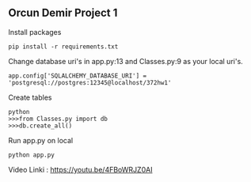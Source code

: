 ## Orcun Demir Project 1

Install packages
```
pip install -r requirements.txt
```
Change database uri's in app.py:13 and Classes.py:9 as your local uri's.
```
app.config['SQLALCHEMY_DATABASE_URI'] = 'postgresql://postgres:12345@localhost/372hw1'
```
Create tables
```
python
>>>from Classes.py import db
>>>db.create_all()
```
Run app.py on local
```
python app.py
```
Video Linki : https://youtu.be/4FBoWRJZ0AI
